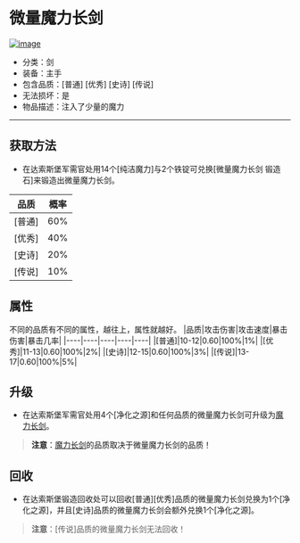 # 微量魔力长剑
<a href="https://imgbb.com/"><img src="https://i.ibb.co/PQpCg4m/image.png" alt="image" border="0"></a>
* 分类：剑
* 装备：主手
* 包含品质：[普通] [优秀] [史诗] [传说]
* 无法损坏：是
* 物品描述：注入了少量的魔力
---
## 获取方法
* 在达索斯堡军需官处用14个[纯洁魔力]与2个铁锭可兑换[微量魔力长剑 锻造石]来锻造出微量魔力长剑。

|品质|概率|
|----|----|
|[普通]|60%|
|[优秀]|40%|
|[史诗]|20%|
|[传说]|10%|
## 属性
不同的品质有不同的属性，越往上，属性就越好。
|品质|攻击伤害|攻击速度|暴击伤害|暴击几率|
|----|----|----|----|----|
|[普通]|10-12|0.60|100%|1%|
|[优秀]|11-13|0.60|100%|2%|
|[史诗]|12-15|0.60|100%|3%|
|[传说]|13-17|0.60|100%|5%|
## 升级
* 在达索斯堡军需官处用4个[净化之源]和任何品质的微量魔力长剑可升级为<a href="https://github.com/LeafletXD/Minecraft-Yuanchu-Server-Wiki/blob/main/Wiki/RPG%E9%81%93%E5%85%B7/%E8%BF%91%E6%88%98%E6%AD%A6%E5%99%A8/%E5%89%91/%E9%AD%94%E5%8A%9B%E9%95%BF%E5%89%91.md">魔力长剑<a/>。
>**注意**：<a href="https://github.com/LeafletXD/Minecraft-Yuanchu-Server-Wiki/blob/main/Wiki/RPG%E9%81%93%E5%85%B7/%E8%BF%91%E6%88%98%E6%AD%A6%E5%99%A8/%E5%89%91/%E9%AD%94%E5%8A%9B%E9%95%BF%E5%89%91.md">魔力长剑<a/>的品质取决于微量魔力长剑的品质！
## 回收
* 在达索斯堡锻造回收处可以回收[普通][优秀]品质的微量魔力长剑兑换为1个[净化之源]，并且[史诗]品质的微量魔力长剑会额外兑换1个[净化之源]。
>**注意**：[传说]品质的微量魔力长剑无法回收！
